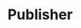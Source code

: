 ---
title: Publisher
description: We publish open data
permalink: /publisher/_key_
layout: publisher-key
lang-ref: publisher/key
---